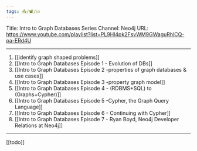 ```yaml
---
tags: 📥️/📽️/💤
---
```


Title:  Intro to Graph Databases Series
Channel: Neo4j
URL:  https://www.youtube.com/playlist?list=PL9Hl4pk2FsvWM9GWaguRhlCQ-pa-ERd4U


---

1. [[identify graph shaped problems]]
2. [[Intro to Graph Databases Episode 1 - Evolution of DBs]] 
3. [[Intro to Graph Databases Episode 2 -properties of graph databases & use cases]]
4. [[Intro to Graph Databases Episode 3 -property graph model]]
5. [[Intro to Graph Databases Episode 4 - (RDBMS+SQL) to (Graphs+Cypher)]]
6. [[Intro to Graph Databases Episode 5 -Cypher, the Graph Query Language]]
7. [[Intro to Graph Databases Episode 6 - Continuing with Cypher]]
8. [[Intro to Graph Databases Episode 7 - Ryan Boyd, Neo4j Developer Relations at Neo4j]]
 
---

[[todo]]
